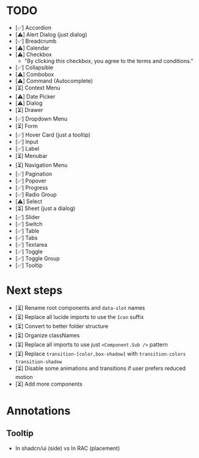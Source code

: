 # TODO

- [✅] Accordion
- [⚠️] Alert Dialog (just dialog)
- [✅] Breadcrumb
- [⚠️] Calendar
- [⚠️] Checkbox
  - "By clicking this checkbox, you agree to the terms and conditions."
- [✅] Collapsible
- [⚠️] Combobox
- [⚠️] Command (Autocomplete)
- [⏳] Context Menu
- [⚠️] Date Picker
- [⚠️] Dialog
- [⏳] Drawer
- [✅] Dropdown Menu
- [⏳] Form
- [✅] Hover Card (just a tooltip)
- [✅] Input
- [✅] Label
- [⏳] Menubar
- [⏳] Navigation Menu
- [✅] Pagination
- [✅] Popover
- [✅] Progress
- [✅] Radio Group
- [⚠️] Select
- [⏳] Sheet (just a dialog)
- [✅] Slider
- [✅] Switch
- [✅] Table
- [✅] Tabs
- [✅] Textarea
- [✅] Toggle
- [✅] Toggle Group
- [✅] Tooltip

# Next steps

- [⏳] Rename root components and `data-slot` names
- [⏳] Replace all lucide imports to use the `Icon` suffix
- [⏳] Convert to better folder structure
- [⏳] Organize classNames
- [⏳] Replace all imports to use just `<Component.Sub />` pattern
- [⏳] Replace `transition-[color,box-shadow]` with `transition-colors transition-shadow`
- [⏳] Disable some animations and transitions if user prefers reduced motion
- [⏳] Add more components

# Annotations

## Tooltip

- In shadcn/ui (side) vs In RAC (placement)
